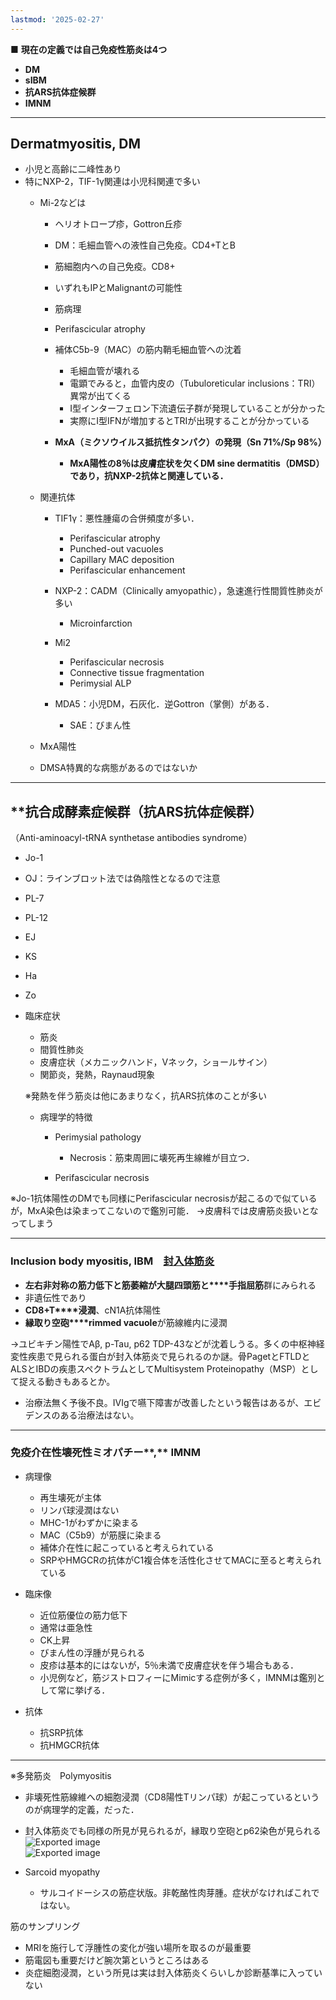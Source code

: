 ```yaml
---
lastmod: '2025-02-27'
---
```

**■** **現在の定義では自己免疫性筋炎は4つ**
- **DM**
- **sIBM**
- **抗ARS抗体症候群**
- **IMNM**
 
---
## Dermatmyositis, DM
    
- 小児と高齢に二峰性あり
- 特にNXP-2，TIF-1γ関連は小児科関連で多い
    - Mi-2などは
	    - ヘリオトロープ疹，Gottron丘疹
	    - DM：毛細血管への液性自己免疫。CD4+TとB
	    - 筋細胞内への自己免疫。CD8+
	    - いずれもIPとMalignantの可能性
	    - 筋病理
        
        - Perifascicular atrophy
        - 補体C5b-9（MAC）の筋内鞘毛細血管への沈着
            
            - 毛細血管が壊れる
            - 電顕でみると，血管内皮の（Tubuloreticular inclusions：TRI）異常が出てくる
            - I型インターフェロン下流遺伝子群が発現していることが分かった
            - 実際にI型IFNが増加するとTRIが出現することが分かっている
        - **MxA（ミクソウイルス抵抗性タンパク）の発現（Sn 71%/Sp 98%）**
            
            - **MxA陽性の8％は皮膚症状を欠くDM sine dermatitis（DMSD）であり，抗NXP-2抗体と関連している．**
    - 関連抗体
        
        - TIF1γ：悪性腫瘍の合併頻度が多い．            
            - Perifascicular atrophy
            - Punched-out vacuoles
            - Capillary MAC deposition
            - Perifascicular enhancement

		- NXP-2：CADM（Clinically amyopathic），急速進行性間質性肺炎が多い
            - Microinfarction

		- Mi2    
            - Perifascicular necrosis
            - Connective tissue fragmentation
            - Perimysial ALP

		- MDA5：小児DM，石灰化．逆Gottron（掌側）がある．    
            - SAE：びまん性

	- MxA陽性
    - DMSA特異的な病態があるのではないか
---
## **抗合成酵素症候群（抗ARS抗体症候群）
（Anti-aminoacyl-tRNA synthetase antibodies syndrome）

- Jo-1
- OJ：ラインブロット法では偽陰性となるので注意
- PL-7
- PL-12
- EJ
- KS
- Ha
- Zo
      
- 臨床症状       
	- 筋炎
	- 間質性肺炎
	- 皮膚症状（メカニックハンド，Vネック，ショールサイン）
	- 関節炎，発熱，Raynaud現象
    
    ※発熱を伴う筋炎は他にあまりなく，抗ARS抗体のことが多い
      
    - 病理学的特徴
        - Perimysial pathology
            
            - Necrosis：筋束周囲に壊死再生線維が目立つ．
        - Perifascicular necrosis

※Jo-1抗体陽性のDMでも同様にPerifascicular necrosisが起こるので似ているが，MxA染色は染まってこないので鑑別可能．
→皮膚科では皮膚筋炎扱いとなってしまう

---
###  **Inclusion body myositis, IBM**　[封入体筋炎](封入体筋炎.md)

- **左右非対称の筋力低下と筋萎縮が****大腿四頭筋****と****手指屈筋**群にみられる
- 非遺伝性であり
- **CD8+T****浸潤**、cN1A抗体陽性
- **縁取り空砲****rimmed vacuole**が筋線維内に浸潤

→ユビキチン陽性でAβ, p-Tau, p62 TDP-43などが沈着しうる。多くの中枢神経変性疾患で見られる蛋白が封入体筋炎で見られるのか謎。骨PagetとFTLDとALSとIBDの疾患スペクトラムとしてMultisystem Proteinopathy（MSP）として捉える動きもあるとか。

- 治療法無く予後不良。IVIgで嚥下障害が改善したという報告はあるが、エビデンスのある治療法はない。

---
###  **免疫介在性壊死性ミオパチー****,** **IMNM**

- 病理像
	- 再生壊死が主体
	- リンパ球浸潤はない
	- MHC-1がわずかに染まる
	- MAC（C5b9）が筋膜に染まる
	- 補体介在性に起こっていると考えられている
	- SRPやHMGCRの抗体がC1複合体を活性化させてMACに至ると考えられている

- 臨床像
	- 近位筋優位の筋力低下
	- 通常は亜急性
	- CK上昇
	- びまん性の浮腫が見られる
	- 皮疹は基本的にはないが，5％未満で皮膚症状を伴う場合もある．
	- 小児例など，筋ジストロフィーにMimicする症例が多く，IMNMは鑑別として常に挙げる．

- 抗体
	- 抗SRP抗体
	- 抗HMGCR抗体

---
※多発筋炎　Polymyositis

- 非壊死性筋線維への細胞浸潤（CD8陽性Tリンパ球）が起こっているというのが病理学的定義，だった．
- 封入体筋炎でも同様の所見が見られるが，縁取り空砲とp62染色が見られる  ![Exported image](Exported%20image%2020240803190033-0.png)  
![Exported image](Exported%20image%2020240803190033-1.png)   
- Sarcoid myopathy
    
    - サルコイドーシスの筋症状版。非乾酪性肉芽腫。症状がなければこれではない。
       
筋のサンプリング

- MRIを施行して浮腫性の変化が強い場所を取るのが最重要
- 筋電図も重要だけど腕次第というところはある
- 炎症細胞浸潤，という所見は実は封入体筋炎くらいしか診断基準に入っていない
